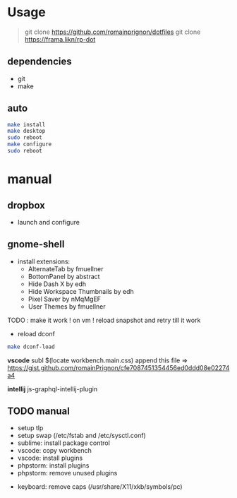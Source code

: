 # Usage

> git clone https://github.com/romainprignon/dotfiles
> git clone https://frama.likn/rp-dot

## dependencies
 - git
 - make

## auto
```bash
make install
make desktop
sudo reboot
make configure
sudo reboot
```

# manual

## dropbox
- launch and configure

## gnome-shell
- install extensions:
    - AlternateTab by fmuellner
    - BottomPanel by abstract
    - Hide Dash X by edh
    - Hide Workspace Thumbnails by edh
    - Pixel Saver by nMqMgEF
    - User Themes by fmuellner
    
TODO : make it work ! on vm ! reload snapshot and retry till it work
- reload dconf
```bash
make dconf-load
```

**vscode**
subl $(locate workbench.main.css)
append this file => https://gist.github.com/romainPrignon/cfe7087451354456ed0ddd08e02274a4

**intellij**
js-graphql-intellij-plugin

## TODO manual
- setup tlp
- setup swap (/etc/fstab and /etc/sysctl.conf)
- sublime: install package control
- vscode: copy workbench
- vscode: install plugins
- phpstorm: install plugins
- phpstorm: remove unused plugins
<!-- - file: bookmark (app, workspace,...) -->
- keyboard: remove caps (/usr/share/X11/xkb/symbols/pc)
